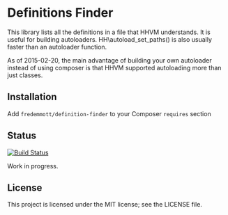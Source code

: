 Definitions Finder
==================

This library lists all the definitions in a file that HHVM understands. It is
useful for building autoloaders. HH\autoload_set_paths() is also usually faster than an autoloader function.

As of 2015-02-20, the main advantage of building your own autoloader instead of
using composer is that HHVM supported autoloading more than just classes.

Installation
------------

Add `fredemmott/definition-finder` to your Composer `requires` section


Status
------

[![Build Status](https://travis-ci.org/fredemmott/definitions-finder.svg?branch=master)](https://travis-ci.org/fredemmott/definitions-finder)

Work in progress.

License
-------

This project is licensed under the MIT license; see the LICENSE file.
